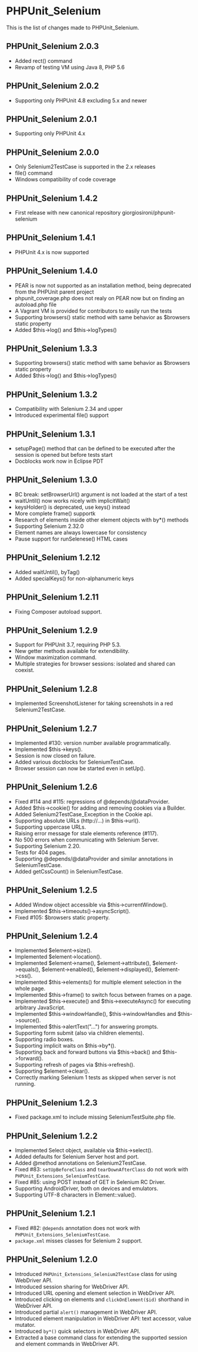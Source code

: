 PHPUnit_Selenium
================

This is the list of changes made to PHPUnit_Selenium.

PHPUnit_Selenium 2.0.3
----------------------

* Added rect() command
* Revamp of testing VM using Java 8, PHP 5.6

PHPUnit_Selenium 2.0.2
----------------------

* Supporting only PHPUnit 4.8 excluding 5.x and newer

PHPUnit_Selenium 2.0.1
----------------------

* Supporting only PHPUnit 4.x

PHPUnit_Selenium 2.0.0
----------------------

* Only Selenium2TestCase is supported in the 2.x releases
* file() command
* Windows compatibility of code coverage

PHPUnit_Selenium 1.4.2
----------------------

* First release with new canonical repository giorgiosironi/phpunit-selenium

PHPUnit_Selenium 1.4.1
----------------------

* PHPUnit 4.x is now supported

PHPUnit_Selenium 1.4.0
----------------------

* PEAR is now not supported as an installation method, being deprecated from the PHPUnit parent project
* phpunit_coverage.php does not realy on PEAR now but on finding an autoload.php file
* A Vagrant VM is provided for contributors to easily run the tests
* Supporting browsers() static method with same behavior as $browsers static property
* Added $this->log() and $this->logTypes()

PHPUnit_Selenium 1.3.3
----------------------

* Supporting browsers() static method with same behavior as $browsers static property
* Added $this->log() and $this->logTypes()

PHPUnit_Selenium 1.3.2
----------------------

* Compatibility with Selenium 2.34 and upper
* Introduced experimental file() support

PHPUnit_Selenium 1.3.1
----------------------

* setupPage() method that can be defined to be executed after the session is opened but before tests start
* Docblocks work now in Eclipse PDT

PHPUnit_Selenium 1.3.0
----------------------

* BC break: setBrowserUrl() argument is not loaded at the start of a test
* waitUntil() now works nicely with implicitWait()
* keysHolder() is deprecated, use keys() instead
* More complete frame() supportk
* Research of elements inside other element objects with by*() methods
* Supporting Selenium 2.32.0
* Element names are always lowercase for consistency
* Pause support for runSelenese() HTML cases


PHPUnit_Selenium 1.2.12
----------------------

* Added waitUntil(), byTag()
* Added specialKeys() for non-alphanumeric keys

PHPUnit_Selenium 1.2.11
----------------------

* Fixing Composer autoload support.

PHPUnit_Selenium 1.2.9
----------------------

* Support for PHPUnit 3.7, requiring PHP 5.3.
* New getter methods available for extendibility.
* Window maximization command.
* Multiple strategies for browser sessions: isolated and shared can coexist.

PHPUnit_Selenium 1.2.8
----------------------

* Implemented ScreenshotListener for taking screenshots in a red Selenium2TestCase.

PHPUnit_Selenium 1.2.7
----------------------

* Implemented #130: version number available programmatically.
* Implemented $this->keys().
* Session is now closed on failure.
* Added various docblocks for SeleniumTestCase.
* Browser session can now be started even in setUp().

PHPUnit_Selenium 1.2.6
----------------------

* Fixed #114 and #115: regressions of @depends/@dataProvider.
* Added $this->cookie() for adding and removing cookies via a Builder.
* Added Selenium2TestCase_Exception in the Cookie api.
* Supporting absolute URLs (http://...) in $this->url().
* Supporting uppercase URLs.
* Raising error message for stale elements reference (#117).
* No 500 errors when communicating with Selenium Server.
* Supporting Selenium 2.20.
* Tests for 404 pages.
* Supporting @depends/@dataProvider and similar annotations in SeleniumTestCase.
* Added getCssCount() in SeleniumTestCase.

PHPUnit_Selenium 1.2.5
----------------------

* Added Window object accessible via $this->currentWindow().
* Implemented $this->timeouts()->asyncScript().
* Fixed #105: $browsers static property.

PHPUnit_Selenium 1.2.4
----------------------

* Implemented $element->size().
* Implemented $element->location().
* Implemented $element->name(), $element->attribute(), $element->equals(), $element->enabled(), $element->displayed(), $element->css().
* Implemented $this->elements() for multiple element selection in the whole page.
* Implemented $this->frame() to switch focus between frames on a page.
* Implemented $this->execute() and $this->executeAsync() for executing arbitrary JavaScript.
* Implemented $this->windowHandle(), $this->windowHandles and $this->source().
* Implemented $this->alertText("...") for answering prompts.
* Supporting form submit (also via children elements).
* Supporting radio boxes.
* Supporting implicit waits on $this->by*().
* Supporting back and forward buttons via $this->back() and $this->forward().
* Supporting refresh of pages via $this->refresh().
* Supporting $element->clear().
* Correctly marking Selenium 1 tests as skipped when server is not running.

PHPUnit_Selenium 1.2.3
----------------------

* Fixed package.xml to include missing SeleniumTestSuite.php file.

PHPUnit_Selenium 1.2.2
----------------------

* Implemented Select object, available via $this->select().
* Added defaults for Selenium Server host and port.
* Added @method annotations on Selenium2TestCase.
* Fixed #83: `setUpBeforeClass` and `tearDownAfterClass` do not work with `PHPUnit_Extensions_SeleniumTestCase`.
* Fixed #85: using POST instead of GET in Selenium RC Driver.
* Supporting AndroidDriver, both on devices and emulators.
* Supporting UTF-8 characters in Element::value().

PHPUnit_Selenium 1.2.1
----------------------

* Fixed #82: `@depends` annotation does not work with `PHPUnit_Extensions_SeleniumTestCase`.
* `package.xml` misses classes for Selenium 2 support.

PHPUnit_Selenium 1.2.0
----------------------

* Introduced `PHPUnit_Extensions_Selenium2TestCase` class for using WebDriver API.
* Introduced session sharing for WebDriver API.
* Introduced URL opening and element selection in WebDriver API.
* Introduced clicking on elements and `clickOnElement($id)` shorthand in WebDriver API.
* Introduced partial `alert()` management in WebDriver API.
* Introduced element manipulation in WebDriver API: text accessor, value mutator.
* Introduced `by*()` quick selectors in WebDriver API.
* Extracted a base command class for extending the supported session and element commands in WebDriver API.

